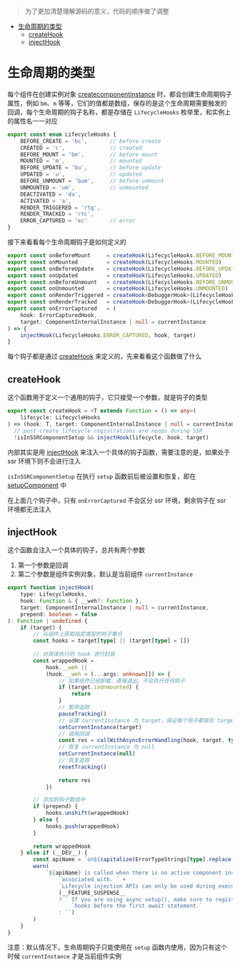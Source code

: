 > 为了更加清楚理解源码的意义，代码的顺序做了调整  

<!-- TOC -->

- [生命周期的类型](#生命周期的类型)
    - [createHook](#createhook)
    - [injectHook](#injecthook)

<!-- /TOC -->

# 生命周期的类型  
每个组件在创建实例对象 [createcomponentinstance](https://github.com/linhaotxl/frontend/blob/master/packages/vue/runtime-core/renderer/component/initial/README.md#createcomponentinstance) 时，都会创建生命周期钩子属性，例如 `bm`、`m` 等等，它们的值都是数组，保存的是这个生命周期需要触发的回调，每个生命周期的钩子名称，都是存储在 `LifecycleHooks` 枚举里，和实例上的属性名一一对应  

```typescript
export const enum LifecycleHooks {
    BEFORE_CREATE = 'bc',       // before create
    CREATED = 'c',              // created
    BEFORE_MOUNT = 'bm',        // before mount
    MOUNTED = 'm',              // mounted
    BEFORE_UPDATE = 'bu',       // before update
    UPDATED = 'u',              // updated
    BEFORE_UNMOUNT = 'bum',     // before unmount
    UNMOUNTED = 'um',           // unmounted
    DEACTIVATED = 'da',
    ACTIVATED = 'a',
    RENDER_TRIGGERED = 'rtg',
    RENDER_TRACKED = 'rtc',
    ERROR_CAPTURED = 'ec'       // error
}
```  

接下来看看每个生命周期钩子是如何定义的  

```typescript
export const onBeforeMount     = createHook(LifecycleHooks.BEFORE_MOUNT)
export const onMounted         = createHook(LifecycleHooks.MOUNTED)
export const onBeforeUpdate    = createHook(LifecycleHooks.BEFORE_UPDATE)
export const onUpdated         = createHook(LifecycleHooks.UPDATED)
export const onBeforeUnmount   = createHook(LifecycleHooks.BEFORE_UNMOUNT)
export const onUnmounted       = createHook(LifecycleHooks.UNMOUNTED)
export const onRenderTriggered = createHook<DebuggerHook>(LifecycleHooks.RENDER_TRIGGERED)
export const onRenderTracked   = createHook<DebuggerHook>(LifecycleHooks.RENDER_TRACKED)
export const onErrorCaptured   = (
    hook: ErrorCapturedHook,
    target: ComponentInternalInstance | null = currentInstance
) => {
    injectHook(LifecycleHooks.ERROR_CAPTURED, hook, target)
}
```  

每个钩子都是通过 [createHook](#createHook) 来定义的，先来看看这个函数做了什么  

## createHook  
这个函数用于定义一个通用的钩子，它只接受一个参数，就是钩子的类型  

```typescript
export const createHook = <T extends Function = () => any>(
    lifecycle: LifecycleHooks
) => (hook: T, target: ComponentInternalInstance | null = currentInstance) =>
  // post-create lifecycle registrations are noops during SSR
  !isInSSRComponentSetup && injectHook(lifecycle, hook, target)
```  

内部其实是用 [injectHook](#injectHook) 来注入一个具体的钩子函数，需要注意的是，如果处于 ssr 环境下则不会进行注入  

`isInSSRComponentSetup` 在执行 `setup` 函数前后被设置和恢复，即在 [setupComponent](https://github.com/linhaotxl/frontend/blob/master/packages/vue/runtime-core/renderer/component/initial/README.md#setupcomponent) 中  

在上面几个钩子中，只有 `onErrorCaptured` 不会区分 ssr 环境，剩余钩子在 ssr 环境都无法注入  

## injectHook  
这个函数会注入一个具体的钩子，总共有两个参数  
1. 第一个参数是回调  
2. 第二个参数是组件实例对象，默认是当前组件 `currentInstance`  

```typescript
export function injectHook(
    type: LifecycleHooks,
    hook: Function & { __weh?: Function },
    target: ComponentInternalInstance | null = currentInstance,
    prepend: boolean = false
): Function | undefined {
    if (target) {
        // 从组件上获取指定类型的钩子集合
        const hooks = target[type] || (target[type] = [])
        
        // 对具体执行的 hook 进行封装
        const wrappedHook =
            hook.__weh ||
            (hook.__weh = (...args: unknown[]) => {
                // 如果组件已经卸载，直接退出，不会执行任何钩子
                if (target.isUnmounted) {
                    return
                }
                // 暂停追踪
                pauseTracking()
                // 设置 currentInstance 为 target，保证每个钩子都是在 target 的环境中执行的
                setCurrentInstance(target)
                // 调用回调
                const res = callWithAsyncErrorHandling(hook, target, type, args)
                // 恢复 currentInstance 为 null
                setCurrentInstance(null)
                // 恢复追踪
                resetTracking()
                
                return res
            })

        // 添加到钩子数组中
        if (prepend) {
            hooks.unshift(wrappedHook)
        } else {
            hooks.push(wrappedHook)
        }
        
        return wrappedHook
    } else if (__DEV__) {
        const apiName = `on${capitalize(ErrorTypeStrings[type].replace(/ hook$/, ''))}`
        warn(
            `${apiName} is called when there is no active component instance to be ` +
                `associated with. ` +
                `Lifecycle injection APIs can only be used during execution of setup().` +
                (__FEATURE_SUSPENSE__
                ? ` If you are using async setup(), make sure to register lifecycle ` +
                    `hooks before the first await statement.`
                : ``)
        )
    }
}
```  

注意：默认情况下，生命周期钩子只能使用在 `setup` 函数内使用，因为只有这个时候 `currentInstance` 才是当前组件实例  